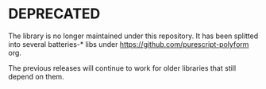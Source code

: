 # DEPRECATED

The library is no longer maintained under this repository. It has been splitted into several batteries-* libs under https://github.com/purescript-polyform org.

The previous releases will continue to work for older libraries that still depend on them.
